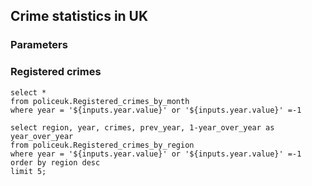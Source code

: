 ## Crime statistics in UK

### Parameters
<Dropdown name=year>
    <DropdownOption value=-1 valueLabel="All Years"/>
    <DropdownOption value=2020/>
    <DropdownOption value=2021/>
    <DropdownOption value=2022/>
    <DropdownOption value=2023/>
    <DropdownOption value=2024/>
    <DropdownOption value=2025/>
</Dropdown>

### Registered crimes 

```Registered_crimes_by_month
select * 
from policeuk.Registered_crimes_by_month 
where year = '${inputs.year.value}' or '${inputs.year.value}' =-1
```
```Top5_region 
select region, year, crimes, prev_year, 1-year_over_year as year_over_year
from policeuk.Registered_crimes_by_region
where year = '${inputs.year.value}' or '${inputs.year.value}' =-1
order by region desc
limit 5;
```
<BarChart 
    data={Top5_region}
    title="Top 5 region crimes, {inputs.year.label}"
    x=region
    y=crimes 
    swapXY=true
/>

<DataTable data={Top5_region}> 
	<Column id=region title="Region"/>
	<Column id=crimes title="Current year"/>
	<Column id=prev_year title="Prev year"/>
    <Column id=year_over_year title="Y/Y Growth" fmt=pct1/>
</DataTable>

<BarChart 
    data={Registered_crimes_by_month}
    title="Registered crimes by types, {inputs.year.label}"
    series=crime_type
    x=month_date 
    y=crimes
    xFmt = "yyyy mmm"
/>
<DataTable data={Registered_crimes_by_month} />